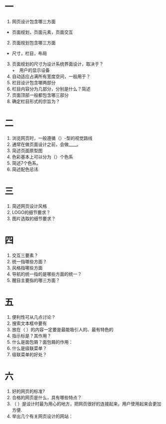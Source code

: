 # 一
1. 网页设计包含哪三方面  
+ 页面规划，页面元素，页面交互
2. 页面规划包含哪三方面  
+ 尺寸，栏目，布局
3. 页面规划的尺寸为设计系统界面设计，取决于？  
+　用户的显示设备
4. 自动适应占满所有宽度空间，一般用于？　　
5. 栏目设计包含哪两部分
6. 栏目内容分为几部分，分别是什么？简述
7. 页面顶部一般都包含哪三部分
8. 确定栏目形式的宗旨为？

# 二
1. 浏览网页时，一般遵循（）-型的视觉路线
2. 通常在做页面设计之前，会做____。
3. 简述页面原型图
4. 色彩基本上可以分为（）个色系
5. 简述7个色系。
6. 简述配色忌讳

# 三 
1. 简述网页设计风格
2. LOGO的细节要求？
3. 图片选取的细节要求？

# 四
1. 交互三要素？
2. 统一指哪些方面？
3. 风格指哪些方面
4. 导航的统一指的是哪些方面的统一？
5. 醒目主要指的哪三方面？

# 五
1. 便利性可从几点讨论？
2. 搜索文本框中要有
3. 放在（ ）的内容一定要是最能吸引人的、最有特色的
4. 指示标是？其作用？
5. 什么是面包屑？面包屑的作用：
6. 什么是级联菜单？
7. 级联菜单的好处？

# 六
1. 好的网页的标准?
2. 合格的网页是什么，具有哪些特点？
3. （ ）是设计时最为用心的地方，把网页很好的连接起来，用户使用起来会更加方便.
5. 举出几个有关网页设计的网站：
